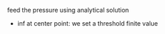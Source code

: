 feed the pressure using analytical solution

- inf at center point: we set a threshold finite value 